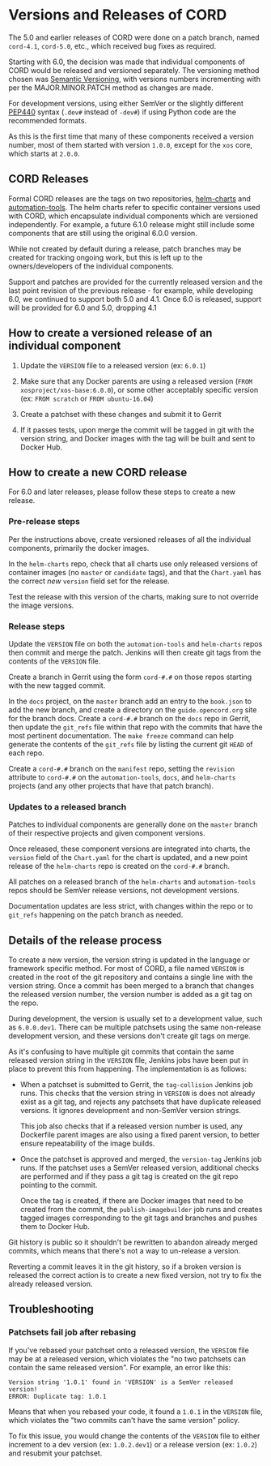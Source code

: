 # Versions and Releases of CORD

The 5.0 and earlier releases of CORD were done on a patch branch, named
`cord-4.1`, `cord-5.0`, etc., which received bug fixes as required.

Starting with 6.0, the decision was made that individual components of CORD
would be released and versioned separately.  The versioning method chosen was
[Semantic Versioning](https://semver.org/), with versions numbers incrementing
with per the MAJOR.MINOR.PATCH method as changes are made.

For development versions, using either SemVer or the slightly different
[PEP440](https://www.python.org/dev/peps/pep-0440/) syntax (`.dev#` instead of
`-dev#`) if using Python code are the recommended formats.

As this is the first time that many of these components received a version
number, most of them started with version `1.0.0`, except for the `xos` core,
which starts at `2.0.0`.

## CORD Releases

Formal CORD releases are the tags on two repositories,
[helm-charts](https://github.com/opencord/helm-charts) and
[automation-tools](https://github.com/opencord/automation-tools).  The helm
charts refer to specific container versions used with CORD, which encapsulate
individual components which are versioned independently.  For example, a future
6.1.0 release might still include some components that are still using the
original 6.0.0 version.

While not created by default during a release, patch branches may be created
for tracking ongoing work, but this is left up to the owners/developers of the
individual components.

Support and patches are provided for the currently released version and the
last point revision of the previous release - for example, while developing
6.0, we continued to support both 5.0 and 4.1.  Once 6.0 is released, support
will be provided for 6.0 and 5.0, dropping 4.1

## How to create a versioned release of an individual component

1. Update the `VERSION` file to a released version (ex: `6.0.1`)

2. Make sure that any Docker parents are using a released version (`FROM
   xosproject/xos-base:6.0.0`), or some other acceptably specific version (ex: `FROM
   scratch` or `FROM ubuntu-16.04`)

3. Create a patchset with these changes and submit it to Gerrit

4. If it passes tests, upon merge the commit will be tagged in git with the
   version string, and Docker images with the tag will be built and sent to
   Docker Hub.

## How to create a new CORD release

For 6.0 and later releases, please follow these steps to create a new release.

### Pre-release steps

Per the instructions above, create versioned releases of all the individual
components, primarily the docker images.

In the `helm-charts` repo, check that all charts use only released versions of
container images (no `master` or `candidate` tags), and that the `Chart.yaml`
has the correct *new* `version` field set for the release.

Test the release with this version of the charts, making sure to not override
the image versions.

### Release steps

Update the `VERSION` file on both the `automation-tools` and `helm-charts`
repos then commit and merge the patch. Jenkins will then create git tags from
the contents of the `VERSION` file.

Create a branch in Gerrit using the form `cord-#.#` on those repos starting
with the new tagged commit.

In the `docs` project, on the `master` branch add an entry to the `book.json`
to add the new branch, and create a directory on the `guide.opencord.org` site
for the branch docs.  Create a `cord-#.#` branch on the `docs` repo in Gerrit,
then update the `git_refs` file within that repo with the commits that have
the most pertinent documentation.  The `make freeze` command can help generate
the contents of the `git_refs` file by listing the current git `HEAD` of each
repo.

Create a `cord-#.#` branch on the `manifest` repo, setting the `revision`
attribute to `cord-#.#` on the `automation-tools`, `docs`, and `helm-charts`
projects (and any other projects that have that patch branch).

### Updates to a released branch

Patches to individual components are generally done on the `master` branch of
their respective projects and given component versions.

Once released, these component versions are integrated into charts, the
`version` field of the `Chart.yaml` for the chart is updated, and a new point
release of the `helm-charts` repo is created on the `cord-#.#` branch.

All patches on a released branch of the `helm-charts` and `automation-tools`
repos should be SemVer release versions, not development versions.

Documentation updates are less strict, with changes within the repo or to
`git_refs` happening on the patch branch as needed.

## Details of the release process

To create a new version, the version string is updated in the language or
framework specific method. For most of CORD, a file named `VERSION` is created
in the root of the git repository and contains a single line with the version
string.  Once a commit has been merged to a branch that changes the released
version number, the version number is added as a git tag on the repo.

During development, the version is usually set to a development value, such as
`6.0.0.dev1`. There can be multiple patchsets using the same non-release
development version, and these versions don't create git tags on merge.

As it's confusing to have multiple git commits that contain the same released
version string in the `VERSION` file, Jenkins jobs have been put in place to
prevent this from happening. The implementation is as follows:

- When a patchset is submitted to Gerrit, the `tag-collision` Jenkins job runs.
  This checks that the version string in `VERSION` is does not already exist as
  a git tag, and rejects any patchsets that have duplicate released versions.
  It ignores development and non-SemVer version strings.

  This job also checks that if a released version number is used, any
  Dockerfile parent images are also using a fixed parent version, to better
  ensure repeatability of the image builds.

- Once the patchset is approved and merged, the `version-tag` Jenkins job runs.
  If the patchset uses a SemVer released version, additional checks are
  performed and if they pass a git tag is created on the git repo pointing to
  the commit.

  Once the tag is created, if there are Docker images that need to be created
  from the commit, the `publish-imagebuilder` job runs and creates tagged
  images corresponding to the git tags and branches and pushes them to Docker
  Hub.

Git history is public so it shouldn't be rewritten to abandon already merged
commits, which means that there's not a way to un-release a version.

Reverting a commit leaves it in the git history, so if a broken version is
released the correct action is to create a new fixed version, not try to fix
the already released version.

## Troubleshooting

### Patchsets fail job after rebasing

If you've rebased your patchset onto a released version, the `VERSION` file may
be at a released version, which violates the "no two patchsets can contain the
same released version".  For example, an error like this:

```text
Version string '1.0.1' found in 'VERSION' is a SemVer released version!
ERROR: Duplicate tag: 1.0.1
```

Means that when you rebased your code, it found a `1.0.1` in the `VERSION`
file, which violates the "two commits can't have the same version" policy.

To fix this issue, you would change the contents of the `VERSION` file to
either increment to a dev version (ex: `1.0.2.dev1`) or a release version (ex:
`1.0.2`) and resubmit your patchset.

